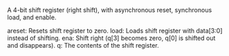 A 4-bit shift register (right shift), with asynchronous reset, synchronous load, and enable.

areset: Resets shift register to zero.
load: Loads shift register with data[3:0] instead of shifting.
ena: Shift right (q[3] becomes zero, q[0] is shifted out and disappears).
q: The contents of the shift register.

